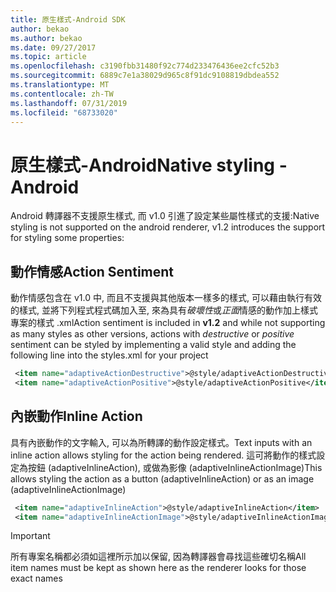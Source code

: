 ```yaml
---
title: 原生樣式-Android SDK
author: bekao
ms.author: bekao
ms.date: 09/27/2017
ms.topic: article
ms.openlocfilehash: c3190fbb31480f92c774d233476436ee2cfc52b3
ms.sourcegitcommit: 6889c7e1a38029d965c8f91dc9108819dbdea552
ms.translationtype: MT
ms.contentlocale: zh-TW
ms.lasthandoff: 07/31/2019
ms.locfileid: "68733020"
---
```

# <a name="native-styling---android"></a><span data-ttu-id="783ea-102">原生樣式-Android</span><span class="sxs-lookup"><span data-stu-id="783ea-102">Native styling - Android</span></span>

<span data-ttu-id="783ea-103">Android 轉譯器不支援原生樣式, 而 v1.0 引進了設定某些屬性樣式的支援:</span><span class="sxs-lookup"><span data-stu-id="783ea-103">Native styling is not supported on the android renderer, v1.2 introduces the support for styling some properties:</span></span>

## <a name="action-sentiment"></a><span data-ttu-id="783ea-104">動作情感</span><span class="sxs-lookup"><span data-stu-id="783ea-104">Action Sentiment</span></span>

<span data-ttu-id="783ea-105">動作情感包含在 v1.0 中, 而且不支援與其他版本一樣多的樣式, 可以藉由執行有效的樣式, 並將下列程式程式碼加入至, 來為具有*破壞性*或*正面*情感的動作加上樣式專案的樣式 .xml</span><span class="sxs-lookup"><span data-stu-id="783ea-105">Action sentiment is included in **v1.2** and while not supporting as many styles as other versions, actions with *destructive* or *positive* sentiment can be styled by implementing a valid style and adding the following line into the styles.xml for your project</span></span>

```styles.xml
 <item name="adaptiveActionDestructive">@style/adaptiveActionDestructive</item>
 <item name="adaptiveActionPositive">@style/adaptiveActionPositive</item>
```

## <a name="inline-action"></a><span data-ttu-id="783ea-106">內嵌動作</span><span class="sxs-lookup"><span data-stu-id="783ea-106">Inline Action</span></span>

<span data-ttu-id="783ea-107">具有內嵌動作的文字輸入, 可以為所轉譯的動作設定樣式。</span><span class="sxs-lookup"><span data-stu-id="783ea-107">Text inputs with an inline action allows styling for the action being rendered.</span></span> <span data-ttu-id="783ea-108">這可將動作的樣式設定為按鈕 (adaptiveInlineAction), 或做為影像 (adaptiveInlineActionImage)</span><span class="sxs-lookup"><span data-stu-id="783ea-108">This allows styling the action as a button (adaptiveInlineAction) or as an image (adaptiveInlineActionImage)</span></span>

```styles.xml
 <item name="adaptiveInlineAction">@style/adaptiveInlineAction</item>
 <item name="adaptiveInlineActionImage">@style/adaptiveInlineActionImage</item>
```

> [!IMPORTANT]
> <span data-ttu-id="783ea-109">所有專案名稱都必須如這裡所示加以保留, 因為轉譯器會尋找這些確切名稱</span><span class="sxs-lookup"><span data-stu-id="783ea-109">All item names must be kept as shown here as the renderer looks for those exact names</span></span>
